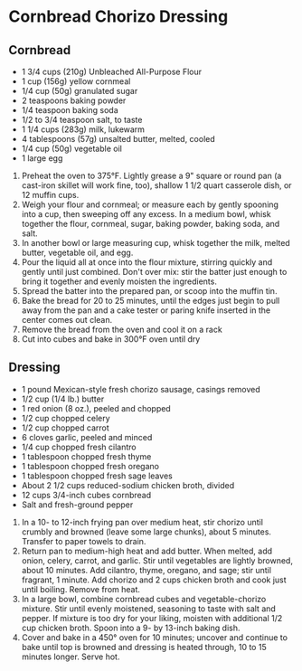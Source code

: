 # Cornbread Chorizo Dressing

## Cornbread

- 1 3/4 cups (210g) Unbleached All-Purpose Flour
- 1 cup (156g) yellow cornmeal
- 1/4 cup (50g) granulated sugar
- 2 teaspoons baking powder
- 1/4 teaspoon baking soda
- 1/2 to 3/4 teaspoon salt, to taste
- 1 1/4 cups (283g) milk, lukewarm
- 4 tablespoons (57g) unsalted butter, melted, cooled
- 1/4 cup (50g) vegetable oil
- 1 large egg

1. Preheat the oven to 375°F. Lightly grease a 9" square or round pan (a cast-iron skillet will work fine, too), shallow 1 1/2 quart casserole dish, or 12 muffin cups.
2. Weigh your flour and cornmeal; or measure each by gently spooning into a cup, then sweeping off any excess. In a medium bowl, whisk together the flour, cornmeal, sugar, baking powder, baking soda, and salt.
3. In another bowl or large measuring cup, whisk together the milk, melted butter, vegetable oil, and egg.
4. Pour the liquid all at once into the flour mixture, stirring quickly and gently until just combined. Don't over mix: stir the batter just enough to bring it together and evenly moisten the ingredients.
5. Spread the batter into the prepared pan, or scoop into the muffin tin.
6. Bake the bread for 20 to 25 minutes, until the edges just begin to pull away from the pan and a cake tester or paring knife inserted in the center comes out clean.
7. Remove the bread from the oven and cool it on a rack
8. Cut into cubes and bake in 300°F oven until dry

## Dressing

- 1 pound Mexican-style fresh chorizo sausage, casings removed
- 1/2 cup (1/4 lb.) butter
- 1 red onion (8 oz.), peeled and chopped
- 1/2 cup chopped celery
- 1/2 cup chopped carrot
- 6 cloves garlic, peeled and minced
- 1/4 cup chopped fresh cilantro
- 1 tablespoon chopped fresh thyme
- 1 tablespoon chopped fresh oregano
- 1 tablespoon chopped fresh sage leaves
- About 2 1/2 cups reduced-sodium chicken broth, divided
- 12 cups 3/4-inch cubes cornbread
- Salt and fresh-ground pepper

1. In a 10- to 12-inch frying pan over medium heat, stir chorizo until crumbly and browned (leave some large chunks), about 5 minutes. Transfer to paper towels to drain.
2. Return pan to medium-high heat and add butter. When melted, add onion, celery, carrot, and garlic. Stir until vegetables are lightly browned, about 10 minutes. Add cilantro, thyme, oregano, and sage; stir until fragrant, 1 minute. Add chorizo and 2 cups chicken broth and cook just until boiling. Remove from heat.
3. In a large bowl, combine cornbread cubes and vegetable-chorizo mixture. Stir until evenly moistened, seasoning to taste with salt and pepper. If mixture is too dry for your liking, moisten with additional 1/2 cup chicken broth. Spoon into a 9- by 13-inch baking dish.
4. Cover and bake in a 450° oven for 10 minutes; uncover and continue to bake until top is browned and dressing is heated through, 10 to 15 minutes longer. Serve hot.